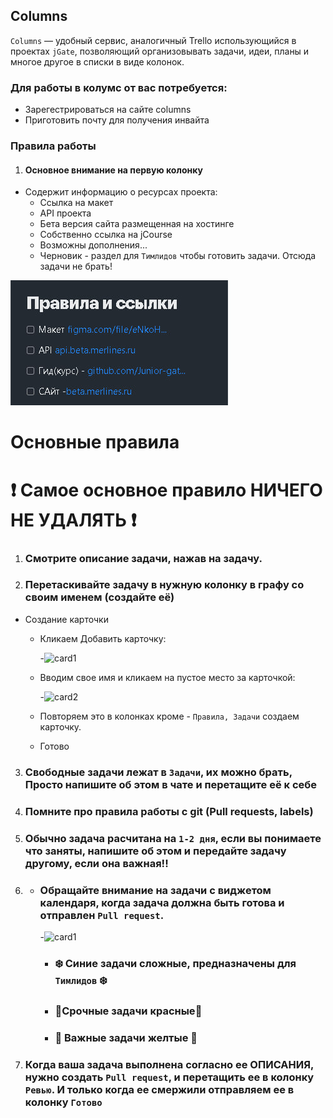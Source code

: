 ## Columns 

`Columns` — удобный сервис, аналогичный Trello использующийся в проектах `jGate`, позволяющий организовывать задачи, идеи, планы и многое другое в списки в виде колонок.

### Для работы в колумс от вас потребуется: 

* Зарегестрироваться на сайте columns
* Приготовить почту для получения инвайта



### Правила работы
    
1. #### Основное внимание на первую колонку
 
* Содержит информацию о ресурсах проекта:
     + Ссылка на макет
     + API проекта
     + Бета версия сайта размещенная на хостинге
     + Собственно ссылка на jCourse
     + Возможны дополнения...
     + Черновик - раздел для `Тимлидов` чтобы готовить задачи. Отсюда задачи не брать!

![columns1](/Cases/Columns/image/card1.jpg)



# Основные правила

# :exclamation: Самое основное правило НИЧЕГО НЕ УДАЛЯТЬ :exclamation:

1. ### Смотрите описание задачи, нажав на задачу.
2. ### Перетаскивайте задачу в нужную колонку в графу со своим именем (создайте её)
* Создание карточки
   + Кликаем Добавить карточку:

      -![card1](/Cases/Columns/image/columns1.png)

   + Вводим свое имя и кликаем на пустое место за карточкой:

      -![card2](/Cases/Columns/image/columns2.png)

   + Повторяем это в колонках кроме - `Правила, Задачи` создаем карточку. 
   + Готово
3. ### Свободные задачи лежат в `Задачи`, их можно брать, Просто напишите об этом в чате и перетащите её к себе
4. ### Помните про правила работы с git (Pull requests, labels)
5. ### Обычно задача расчитана на `1-2 дня`, если вы понимаете что заняты, напишите об этом и передайте задачу другому, если она важная!!
6. * ### Обращайте внимание на задачи с виджетом календаря, когда задача должна быть готова и отправлен `Pull request`.

      -![card1](/Cases/Columns/image/deadline.png)

      + ### :snowflake: Синие задачи сложные, предназначены для `Тимлидов` :snowflake:
      + ### :red_circle:Срочные задачи красные:red_circle:
      + ### :low_brightness: Важные задачи желтые :low_brightness:
 
7. ### Когда ваша задача выполнена согласно ее ОПИСАНИЯ, нужно создать `Pull request`, и перетащить ее в колонку `Ревью`. И только когда ее смержили отправляем ее в колонку `Готово`

